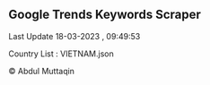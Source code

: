 

## Google Trends Keywords Scraper 
 
Last Update 18-03-2023 , 09:49:53

Country List :
VIETNAM.json



© Abdul Muttaqin 
